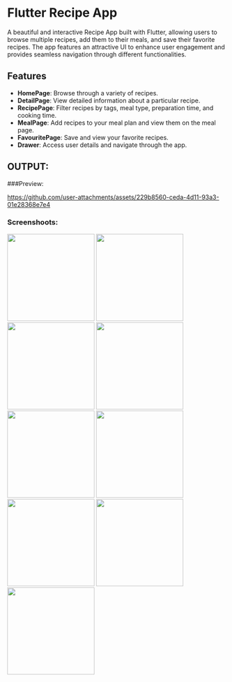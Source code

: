 # Flutter Recipe App

A beautiful and interactive Recipe App built with Flutter, allowing users to browse multiple recipes, add them to their meals, and save their favorite recipes. The app features an attractive UI to enhance user engagement and provides seamless navigation through different functionalities.

## Features

- **HomePage**: Browse through a variety of recipes.
- **DetailPage**: View detailed information about a particular recipe.
- **RecipePage**: Filter recipes by tags, meal type, preparation time, and cooking time.
- **MealPage**: Add recipes to your meal plan and view them on the meal page.
- **FavouritePage**: Save and view your favorite recipes.
- **Drawer**: Access user details and navigate through the app.


## OUTPUT:

###Preview:

https://github.com/user-attachments/assets/229b8560-ceda-4d11-93a3-01e28368e7e4

### Screenshoots:

<img src= "https://github.com/user-attachments/assets/bbac3f45-0fc5-4b3e-ac88-944807518420" width="200px">

<img src= "https://github.com/user-attachments/assets/d8ed494e-c67f-4494-a9d5-33b64d70aaa3" width="200px">

<img src= "https://github.com/user-attachments/assets/bde473bc-3ddc-46f5-9491-2caf970b67d6" width="200px">

<img src= "https://github.com/user-attachments/assets/7bfbff04-2585-449d-8a89-756e06189bb0" width="200px">

<img src = "https://github.com/user-attachments/assets/73a42120-573c-4c32-9237-dff895c2e9ab" width="200px">

<img src = "https://github.com/user-attachments/assets/b14f465f-15ae-4fe0-b69f-e959979236c1" width="200px">

<img src= "https://github.com/user-attachments/assets/f2e4cbb6-d05e-46ac-9a1b-d47bd6a4e4fb" width = "200px">

<img src= "https://github.com/user-attachments/assets/bd397208-2c09-4d1c-a876-c5975c180283" width = "200px">

<img src= "https://github.com/user-attachments/assets/8a0368f7-4f82-48a7-a657-bb04f4146e83" width = "200px">
